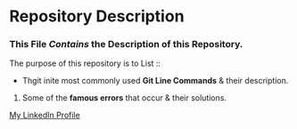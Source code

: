 # Repository Description

### This File *Contains* the **Description** of this Repository.
The purpose of this repository is to List ::

- Thgit inite most commonly used **Git Line Commands** & their description.

1. Some of the **famous errors** that occur & their solutions.

[My LinkedIn Profile](https://www.linkedin.com/in/adham-sherif-9625b1209/)